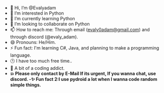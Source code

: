 - 👋 Hi, I’m @Evalyadam
- 👀 I’m interested in Python
- 🌱 I’m currently learning Python
- 💞️ I’m looking to collaborate on Python
- 📫 How to reach me: Through email (evaly0adam@gmail.com) and through discord (@evaly_adam).
- 😄 Pronouns: He/Him.
- ⚡ Fun fact: I'm learning C#, Java, and planning to make a programming language.
- 🕒 I have too much free time..
- 💫 A bit of a coding addict.
- <strong>💥 Please only contact by E-Mail If its urgent, If you wanna chat, use discord.<strong>
-✨️ Fun fact 2:I use pydroid a lot when I wanna code random simple things.